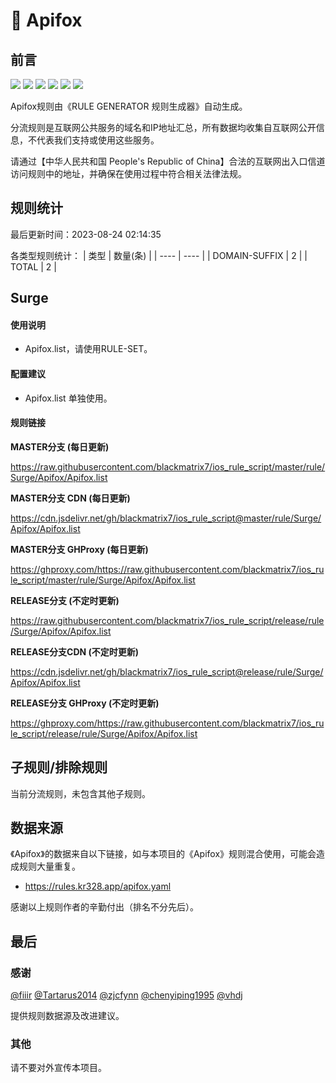 # 🧸 Apifox

## 前言

![](https://shields.io/badge/-移除重复规则-ff69b4) ![](https://shields.io/badge/-DOMAIN与DOMAIN--SUFFIX合并-green) ![](https://shields.io/badge/-DOMAIN--SUFFIX间合并-critical) ![](https://shields.io/badge/-DOMAIN与DOMAIN--KEYWORD合并-9cf) ![](https://shields.io/badge/-DOMAIN--SUFFIX与DOMAIN--KEYWORD合并-blue) ![](https://shields.io/badge/-IP--CIDR(6)合并-blueviolet) 

Apifox规则由《RULE GENERATOR 规则生成器》自动生成。

分流规则是互联网公共服务的域名和IP地址汇总，所有数据均收集自互联网公开信息，不代表我们支持或使用这些服务。

请通过【中华人民共和国 People's Republic of China】合法的互联网出入口信道访问规则中的地址，并确保在使用过程中符合相关法律法规。

## 规则统计

最后更新时间：2023-08-24 02:14:35

各类型规则统计：
| 类型 | 数量(条)  | 
| ---- | ----  |
| DOMAIN-SUFFIX | 2  | 
| TOTAL | 2  | 


## Surge 

#### 使用说明
- Apifox.list，请使用RULE-SET。

#### 配置建议
- Apifox.list 单独使用。

#### 规则链接
**MASTER分支 (每日更新)**

https://raw.githubusercontent.com/blackmatrix7/ios_rule_script/master/rule/Surge/Apifox/Apifox.list

**MASTER分支 CDN (每日更新)**

https://cdn.jsdelivr.net/gh/blackmatrix7/ios_rule_script@master/rule/Surge/Apifox/Apifox.list

**MASTER分支 GHProxy (每日更新)**

https://ghproxy.com/https://raw.githubusercontent.com/blackmatrix7/ios_rule_script/master/rule/Surge/Apifox/Apifox.list

**RELEASE分支 (不定时更新)**

https://raw.githubusercontent.com/blackmatrix7/ios_rule_script/release/rule/Surge/Apifox/Apifox.list

**RELEASE分支CDN (不定时更新)**

https://cdn.jsdelivr.net/gh/blackmatrix7/ios_rule_script@release/rule/Surge/Apifox/Apifox.list

**RELEASE分支 GHProxy (不定时更新)**

https://ghproxy.com/https://raw.githubusercontent.com/blackmatrix7/ios_rule_script/release/rule/Surge/Apifox/Apifox.list

## 子规则/排除规则


当前分流规则，未包含其他子规则。

## 数据来源

《Apifox》的数据来自以下链接，如与本项目的《Apifox》规则混合使用，可能会造成规则大量重复。

- https://rules.kr328.app/apifox.yaml


感谢以上规则作者的辛勤付出（排名不分先后）。

## 最后

### 感谢

[@fiiir](https://github.com/fiiir) [@Tartarus2014](https://github.com/Tartarus2014) [@zjcfynn](https://github.com/zjcfynn) [@chenyiping1995](https://github.com/chenyiping1995) [@vhdj](https://github.com/vhdj)

提供规则数据源及改进建议。

### 其他

请不要对外宣传本项目。